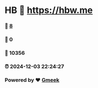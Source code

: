 # HB  :link: https://hbw.me 
### :page_facing_up: [8](https://hbw.me/tag.html) 
### :speech_balloon: 0 
### :hibiscus: 10356 
### :alarm_clock: 2024-12-03 22:24:27 
### Powered by :heart: [Gmeek](https://github.com/Meekdai/Gmeek)
